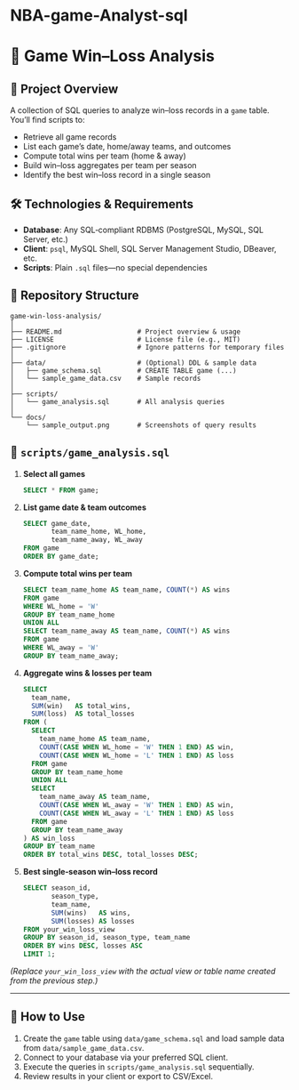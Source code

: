 # NBA-game-Analyst-sql

# 🎲 Game Win–Loss Analysis

## 🧩 Project Overview
A collection of SQL queries to analyze win–loss records in a `game` table.  
You’ll find scripts to:
- Retrieve all game records  
- List each game’s date, home/away teams, and outcomes  
- Compute total wins per team (home & away)  
- Build win–loss aggregates per team per season  
- Identify the best win–loss record in a single season  

## 🛠️ Technologies & Requirements
- **Database**: Any SQL‑compliant RDBMS (PostgreSQL, MySQL, SQL Server, etc.)  
- **Client**: `psql`, MySQL Shell, SQL Server Management Studio, DBeaver, etc.  
- **Scripts**: Plain `.sql` files—no special dependencies  

## 📂 Repository Structure
```
game-win-loss-analysis/
│
├── README.md                   # Project overview & usage
├── LICENSE                     # License file (e.g., MIT)
├── .gitignore                  # Ignore patterns for temporary files
│
├── data/                       # (Optional) DDL & sample data
│   ├── game_schema.sql         # CREATE TABLE game (...)
│   └── sample_game_data.csv    # Sample records
│
├── scripts/
│   └── game_analysis.sql       # All analysis queries
│
└── docs/
    └── sample_output.png       # Screenshots of query results
```

## 📑 `scripts/game_analysis.sql`
1. **Select all games**  
   ```sql
   SELECT * FROM game;
   ```

2. **List game date & team outcomes**  
   ```sql
   SELECT game_date,
          team_name_home, WL_home,
          team_name_away, WL_away
   FROM game
   ORDER BY game_date;
   ```

3. **Compute total wins per team**  
   ```sql
   SELECT team_name_home AS team_name, COUNT(*) AS wins
   FROM game
   WHERE WL_home = 'W'
   GROUP BY team_name_home
   UNION ALL
   SELECT team_name_away AS team_name, COUNT(*) AS wins
   FROM game
   WHERE WL_away = 'W'
   GROUP BY team_name_away;
   ```

4. **Aggregate wins & losses per team**  
   ```sql
   SELECT
     team_name,
     SUM(win)   AS total_wins,
     SUM(loss)  AS total_losses
   FROM (
     SELECT 
       team_name_home AS team_name,
       COUNT(CASE WHEN WL_home = 'W' THEN 1 END) AS win,
       COUNT(CASE WHEN WL_home = 'L' THEN 1 END) AS loss
     FROM game
     GROUP BY team_name_home
     UNION ALL
     SELECT 
       team_name_away AS team_name,
       COUNT(CASE WHEN WL_away = 'W' THEN 1 END) AS win,
       COUNT(CASE WHEN WL_away = 'L' THEN 1 END) AS loss
     FROM game
     GROUP BY team_name_away
   ) AS win_loss
   GROUP BY team_name
   ORDER BY total_wins DESC, total_losses DESC;
   ```

5. **Best single‑season win–loss record**  
   ```sql
   SELECT season_id,
          season_type,
          team_name,
          SUM(wins)   AS wins,
          SUM(losses) AS losses
   FROM your_win_loss_view
   GROUP BY season_id, season_type, team_name
   ORDER BY wins DESC, losses ASC
   LIMIT 1;
   ```

*(Replace `your_win_loss_view` with the actual view or table name created from the previous step.)*

---

## 🚀 How to Use
1. Create the `game` table using `data/game_schema.sql` and load sample data from `data/sample_game_data.csv`.  
2. Connect to your database via your preferred SQL client.  
3. Execute the queries in `scripts/game_analysis.sql` sequentially.  
4. Review results in your client or export to CSV/Excel.

